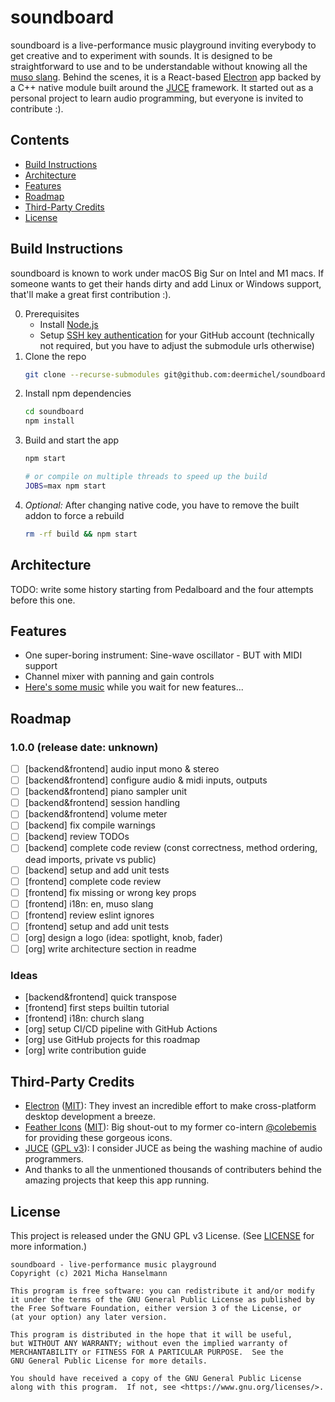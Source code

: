 # soundboard
soundboard is a live-performance music playground inviting everybody to get creative and to experiment with sounds.
It is designed to be straightforward to use and to be understandable without knowing all the [muso slang](https://youtu.be/DRwpCT_QVsA?t=198).
Behind the scenes, it is a React-based [Electron](https://github.com/electron/electron) app backed by a C++ native module built around the [JUCE](https://github.com/juce-framework/JUCE) framework.
It started out as a personal project to learn audio programming, but everyone is invited to contribute :).

## Contents
- [Build Instructions](#build-instructions)
- [Architecture](#architecture)
- [Features](#features)
- [Roadmap](#roadmap)
- [Third-Party Credits](#third-party-credits)
- [License](#license)

## Build Instructions
soundboard is known to work under macOS Big Sur on Intel and M1 macs. If someone wants to get their hands dirty and add Linux or Windows support, that'll make a great first contribution :).

0. Prerequisites
    - Install [Node.js](https://nodejs.org/)
    - Setup [SSH key authentication](https://docs.github.com/github/authenticating-to-github/connecting-to-github-with-ssh/adding-a-new-ssh-key-to-your-github-account) for your GitHub account (technically not required, but you have to adjust the submodule urls otherwise)
1. Clone the repo
    ```sh
    git clone --recurse-submodules git@github.com:deermichel/soundboard.git
    ```
2. Install npm dependencies
    ```sh
    cd soundboard
    npm install
    ```
3. Build and start the app
    ```sh
    npm start

    # or compile on multiple threads to speed up the build
    JOBS=max npm start
    ```
4. _Optional:_ After changing native code, you have to remove the built addon to force a rebuild
    ```sh
    rm -rf build && npm start
    ```

## Architecture
TODO: write some history starting from Pedalboard and the four attempts before this one.

## Features
- One super-boring instrument: Sine-wave oscillator - BUT with MIDI support
- Channel mixer with panning and gain controls
- [Here's some music](https://open.spotify.com/album/5u25ZtMjzYBljoh5CDexm9?si=6PVwCStFRuKdPE-YkwHzpA) while you wait for new features...

## Roadmap
### 1.0.0 (release date: unknown)
- [ ] [backend&frontend] audio input mono & stereo
- [ ] [backend&frontend] configure audio & midi inputs, outputs
- [ ] [backend&frontend] piano sampler unit
- [ ] [backend&frontend] session handling
- [ ] [backend&frontend] volume meter
- [ ] [backend] fix compile warnings
- [ ] [backend] review TODOs
- [ ] [backend] complete code review (const correctness, method ordering, dead imports, private vs public)
- [ ] [backend] setup and add unit tests
- [ ] [frontend] complete code review
- [ ] [frontend] fix missing or wrong key props
- [ ] [frontend] i18n: en, muso slang
- [ ] [frontend] review eslint ignores
- [ ] [frontend] setup and add unit tests
- [ ] [org] design a logo (idea: spotlight, knob, fader)
- [ ] [org] write architecture section in readme

### Ideas
- [backend&frontend] quick transpose
- [frontend] first steps builtin tutorial
- [frontend] i18n: church slang
- [org] setup CI/CD pipeline with GitHub Actions
- [org] use GitHub projects for this roadmap
- [org] write contribution guide

## Third-Party Credits
- [Electron](https://github.com/electron/electron) ([MIT](https://github.com/electron/electron/blob/ccfde6c9d44e64621e2c3a92e5113c1d26e61d67/LICENSE)): They invest an incredible effort to make cross-platform desktop development a breeze.
- [Feather Icons](https://github.com/feathericons/feather) ([MIT](https://github.com/feathericons/feather/blob/a718a7e9c39447202f703783336e8ba1c8e32405/LICENSE)): Big shout-out to my former co-intern [@colebemis](https://github.com/colebemis) for providing these gorgeous icons.
- [JUCE](https://github.com/juce-framework/JUCE) ([GPL v3](https://github.com/juce-framework/JUCE/blob/90e8da0cfb54ac593cdbed74c3d0c9b09bad3a9f/LICENSE.md)): I consider JUCE as being the washing machine of audio programmers.
- And thanks to all the unmentioned thousands of contributers behind the amazing projects that keep this app running.

## License
This project is released under the GNU GPL v3 License. (See [LICENSE](LICENSE) for more information.)
```
soundboard - live-performance music playground
Copyright (c) 2021 Micha Hanselmann

This program is free software: you can redistribute it and/or modify
it under the terms of the GNU General Public License as published by
the Free Software Foundation, either version 3 of the License, or
(at your option) any later version.

This program is distributed in the hope that it will be useful,
but WITHOUT ANY WARRANTY; without even the implied warranty of
MERCHANTABILITY or FITNESS FOR A PARTICULAR PURPOSE.  See the
GNU General Public License for more details.

You should have received a copy of the GNU General Public License
along with this program.  If not, see <https://www.gnu.org/licenses/>.
```
